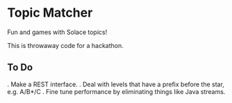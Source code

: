 # Topic Matcher

Fun and games with Solace topics!

This is throwaway code for a hackathon.

## To Do

. Make a REST interface.
. Deal with levels that have a prefix before the star, e.g. A/B*/C
. Fine tune performance by eliminating things like Java streams.